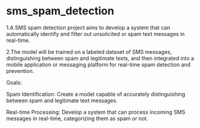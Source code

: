 # sms_spam_detection
1.A SMS spam detection project aims to develop a system that can automatically identify and filter out unsolicited or spam text messages in real-time.

2.The model will be trained on a labeled dataset of SMS messages, distinguishing between spam and legitimate texts, and then integrated into a mobile application or messaging platform for real-time spam detection and prevention.

Goals:

Spam Identification: Create a model capable of accurately distinguishing between spam and legitimate text messages.

Real-time Processing: Develop a system that can process incoming SMS messages in real-time, categorizing them as spam or not.

